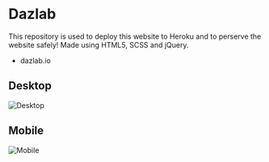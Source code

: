 # Dazlab
This repository is used to deploy this website to Heroku and to perserve the website safely!
Made using HTML5, SCSS and jQuery.
- dazlab.io

## Desktop
![Desktop](https://i.ibb.co/sjYYmkh/Untitled.png)

## Mobile
![Mobile](https://i.ibb.co/2N7tpgr/Untitled.png)
